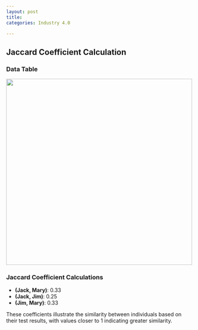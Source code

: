 ```yaml
---
layout: post
title: 
categories: Industry 4.0

---
```

## Jaccard Coefficient Calculation

### Data Table

<img src="https://rathin5082.github.io/assets/images/banners/Table.jpg" width="500"/>

### Jaccard Coefficient Calculations
- **(Jack, Mary)**: 0.33
- **(Jack, Jim)**: 0.25
- **(Jim, Mary)**: 0.33

These coefficients illustrate the similarity between individuals based on their test results, with values closer to 1 indicating greater similarity.

